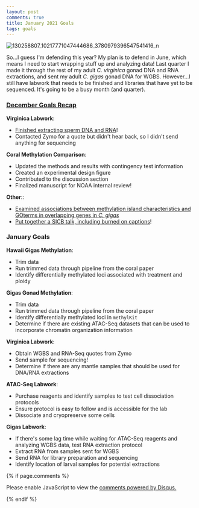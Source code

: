 ```yaml
---
layout: post
comments: true
title: January 2021 Goals
tags: goals
---
```


![130258807_10217771047444686_3780979396547541416_n](https://user-images.githubusercontent.com/22335838/103825657-18366a80-502a-11eb-8646-1101443e9b83.jpg)

So...I guess I'm defending this year? My plan is to defend in June, which means I need to start wrapping stuff up and analyzing data! Last quarter I made it through the rest of my adult *C. virginica* gonad DNA and RNA extractions, and sent my adult *C. gigas* gonad DNA for WGBS. However...I still have labwork that needs to be finished and libraries that have yet to be sequenced. It's going to be a busy month (and quarter). 

### [December Goals Recap](https://yaaminiv.github.io/December-2020-Goals/)

**Virginica Labwork**:

- [Finished extracting sperm DNA and RNA](https://yaaminiv.github.io/Virginica-Gonad-DNA-Extractions-Part13/)!
- Contacted Zymo for a quote but didn't hear back, so I didn't send anything for sequencing

**Coral Methylation Comparison**:

- Updated the methods and results with contingency test information
- Created an experimental design figure
- Contributed to the discussion section
- Finalized manuscript for NOAA internal review!

**Other**::

- [Examined associations between methylation island characteristics and GOterms in overlapping genes in *C. gigas*](https://yaaminiv.github.io/WGBS-Analysis-Part9/)
- [Put together a SICB talk, including burned on captions](https://doi.org/10.6084/m9.figshare.9897719)!

### January Goals

**Hawaii Gigas Methylation**:

- Trim data
- Run trimmed data through pipeline from the coral paper
- Identify differentially methylated loci associated with treatment and ploidy

**Gigas Gonad Methylation**:

- Trim data
- Run trimmed data through pipeline from the coral paper
- Identify differentially methylated loci in `methylKit`
- Determine if there are existing ATAC-Seq datasets that can be used to incorporate chromatin organization information

**Virginica Labwork**:

- Obtain WGBS and RNA-Seq quotes from Zymo
- Send sample for sequencing!
- Determine if there are any mantle samples that should be used for DNA/RNA extractions

**ATAC-Seq Labwork**:

- Purchase reagents and identify samples to test cell dissociation protocols
- Ensure protocol is easy to follow and is accessible for the lab
- Dissociate and cryopreserve some cells

**Gigas Labwork**:

- If there's some lag time while waiting for ATAC-Seq reagents and analyzing WGBS data, test RNA extraction protocol
- Extract RNA from samples sent for WGBS
- Send RNA for library preparation and sequencing
- Identify location of larval samples for potential extractions

{% if page.comments %}

<div id="disqus_thread"></div>
<script>

/**
*  RECOMMENDED CONFIGURATION VARIABLES: EDIT AND UNCOMMENT THE SECTION BELOW TO INSERT DYNAMIC VALUES FROM YOUR PLATFORM OR CMS.
*  LEARN WHY DEFINING THESE VARIABLES IS IMPORTANT: https://disqus.com/admin/universalcode/#configuration-variables*/
/*
var disqus_config = function () {
this.page.url = PAGE_URL;  // Replace PAGE_URL with your page's canonical URL variable
this.page.identifier = PAGE_IDENTIFIER; // Replace PAGE_IDENTIFIER with your page's unique identifier variable
};
*/
(function() { // DON'T EDIT BELOW THIS LINE
var d = document, s = d.createElement('script');
s.src = 'https://the-responsible-grad-student.disqus.com/embed.js';
s.setAttribute('data-timestamp', +new Date());
(d.head || d.body).appendChild(s);
})();
</script>
<noscript>Please enable JavaScript to view the <a href="https://disqus.com/?ref_noscript">comments powered by Disqus.</a></noscript>

{% endif %}

<script id="dsq-count-scr" src="//the-responsible-grad-student.disqus.com/count.js" async></script>
